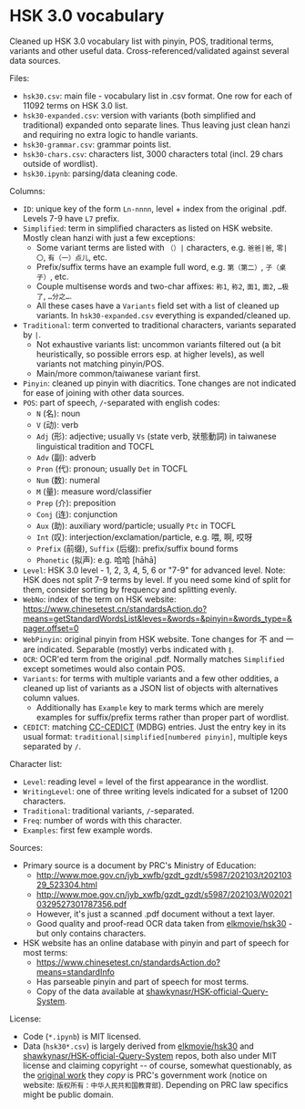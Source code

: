# HSK 3.0 vocabulary

Cleaned up HSK 3.0 vocabulary list with pinyin, POS, traditional terms, variants and other useful data. Cross-referenced/validated against several data sources.

Files:
  * `hsk30.csv`: main file - vocabulary list in .csv format. One row for each of 11092 terms on HSK 3.0 list.
  * `hsk30-expanded.csv`: version with variants (both simplified and traditional) expanded onto separate lines. Thus leaving just clean hanzi and requiring no extra logic to handle variants.
  * `hsk30-grammar.csv`: grammar points list.
  * `hsk30-chars.csv`: characters list, 3000 characters total (incl. 29 chars outside of wordlist).
  * `hsk30.ipynb`: parsing/data cleaning code.

Columns:
  * `ID`: unique key of the form `Ln-nnnn`, level + index from the original .pdf. Levels 7-9 have `L7` prefix.
  * `Simplified`: term in simplified characters as listed on HSK website. Mostly clean hanzi with just a few exceptions:
    * Some variant terms are listed with `（）|` characters, e.g. `爸爸|爸`, `零|〇`, `有（一）点儿`, etc.
    * Prefix/suffix terms have an example full word, e.g. `第（第二）`, `子（桌子）`, etc.
    * Couple multisense words and two-char affixes: `称1`, `称2`, `面1`, `面2`, `…极了`, `…分之…`.
    * All these cases have a `Variants` field set with a list of cleaned up variants. In `hsk30-expanded.csv` everything is expanded/cleaned up.
  * `Traditional`: term converted to traditional characters, variants separated by `|`.
    * Not exhaustive variants list: uncommon variants filtered out (a bit heuristically, so possible errors esp. at higher levels), as well variants not matching pinyin/POS.
    * Main/more common/taiwanese variant first.
  * `Pinyin`: cleaned up pinyin with diacritics. Tone changes are not indicated for ease of joining with other data sources.
  * `POS`: part of speech, `/`-separated with english codes:
    * `N` (名): noun
    * `V` (动): verb
    * `Adj` (形): adjective; usually `Vs` (state verb, 狀態動詞) in taiwanese linguistical tradition and TOCFL
    * `Adv` (副): adverb
    * `Pron` (代): pronoun; usually `Det` in TOCFL
    * `Num` (数): numeral
    * `M` (量): measure word/classifier
    * `Prep` (介): preposition
    * `Conj` (连): conjunction
    * `Aux` (助): auxiliary word/particle; usually `Ptc` in TOCFL
    * `Int` (叹): interjection/exclamation/particle, e.g. 喂, 啊, 哎呀
    * `Prefix` (前缀), `Suffix` (后缀): prefix/suffix bound forms
    * `Phonetic` (拟声): e.g. 哈哈 \[hāhā\]
  * `Level`: HSK 3.0 level - 1, 2, 3, 4, 5, 6 or "7-9" for advanced level. Note: HSK does not split 7-9 terms by level. If you need some kind of split for them, consider sorting by frequency and splitting evenly.
  * `WebNo`: index of the term on HSK website: https://www.chinesetest.cn/standardsAction.do?means=getStandardWordsList&leves=&words=&pinyin=&words_type=&pager.offset=0
  * `WebPinyin`: original pinyin from HSK website. Tone changes for 不 and 一 are indicated. Separable (mostly) verbs indicated with `∥`.
  * `OCR`: OCR'ed term from the original .pdf. Normally matches `Simplified` except sometimes would also contain POS.
  * `Variants`: for terms with multiple variants and a few other oddities, a cleaned up list of variants as a JSON list of objects with alternatives column values.
    * Additionally has `Example` key to mark terms which are merely examples for suffix/prefix terms rather than proper part of wordlist.
  * `CEDICT`: matching [CC-CEDICT](https://www.mdbg.net/chinese/dictionary?page=cc-cedict) (MDBG) entries. Just the entry key in its usual format: `traditional|simplified[numbered pinyin]`, multiple keys separated by `/`.

Character list:
  * `Level`: reading level = level of the first appearance in the wordlist.
  * `WritingLevel`: one of three writing levels indicated for a subset of 1200 characters.
  * `Traditional`: traditional variants, `/`-separated.
  * `Freq`: number of words with this character.
  * `Examples`: first few example words.

Sources:
  * Primary source is a document by PRC's Ministry of Education:
    * http://www.moe.gov.cn/jyb_xwfb/gzdt_gzdt/s5987/202103/t20210329_523304.html
    * http://www.moe.gov.cn/jyb_xwfb/gzdt_gzdt/s5987/202103/W020210329527301787356.pdf
    * However, it's just a scanned .pdf document without a text layer.
    * Good quality and proof-read OCR data taken from [elkmovie/hsk30](https://github.com/elkmovie/hsk30) - but only contains characters.
  * HSK website has an online database with pinyin and part of speech for most terms:
    * https://www.chinesetest.cn/standardsAction.do?means=standardInfo
    * Has parseable pinyin and part of speech for most terms.
    * Copy of the data available at [shawkynasr/HSK-official-Query-System](https://github.com/shawkynasr/HSK-official-Query-System/).

License:
  * Code (`*.ipynb`) is MIT licensed.
  * Data (`hsk30*.csv`) is largely derived from [elkmovie/hsk30](https://github.com/elkmovie/hsk30) and [shawkynasr/HSK-official-Query-System](https://github.com/shawkynasr/HSK-official-Query-System/) repos, both also under MIT license and claiming copyright -- of course, somewhat questionably, as the [original work](http://www.moe.gov.cn/jyb_xwfb/gzdt_gzdt/s5987/202103/t20210329_523304.html) they *copy* is PRC's government work (notice on website: `版权所有：中华人民共和国教育部`). Depending on PRC law specifics might be public domain.

